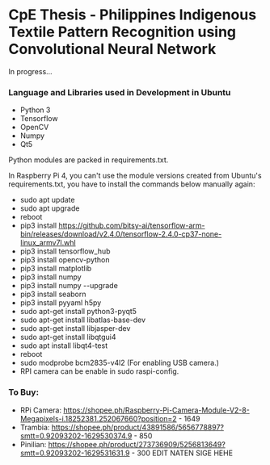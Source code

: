 # CpE Thesis - Philippines Indigenous Textile Pattern Recognition using Convolutional Neural Network

In progress...

### Language and Libraries used in Development in Ubuntu
* Python 3
* Tensorflow
* OpenCV
* Numpy
* Qt5

Python modules are packed in requirements.txt.

In Raspberry Pi 4, you can't use the module versions created 
from Ubuntu's requirements.txt, you have to install the commands
below manually again:
* sudo apt update
* sudo apt upgrade
* reboot
* pip3 install https://github.com/bitsy-ai/tensorflow-arm-bin/releases/download/v2.4.0/tensorflow-2.4.0-cp37-none-linux_armv7l.whl
* pip3 install tensorflow_hub
* pip3 install opencv-python
* pip3 install matplotlib
* pip3 install numpy
* pip3 install numpy --upgrade
* pip3 install seaborn
* pip3 install pyyaml h5py
* sudo apt-get install python3-pyqt5
* sudo apt-get install libatlas-base-dev
* sudo apt-get install libjasper-dev
* sudo apt-get install libqtgui4
* sudo apt install libqt4-test
* reboot
* sudo modprobe bcm2835-v4l2  (For enabling USB camera.)
* RPI camera can be enable in sudo raspi-config.

### To Buy:
* RPi Camera: https://shopee.ph/Raspberry-Pi-Camera-Module-V2-8-Megapixels-i.18252381.252067660?position=2 - 1649
* Trambia: https://shopee.ph/product/43891586/5656778897?smtt=0.92093202-1629530374.9 - 850
* Pinilian: https://shopee.ph/product/273736909/5256813649?smtt=0.92093202-1629531631.9 - 300
EDIT NATEN SIGE HEHE

